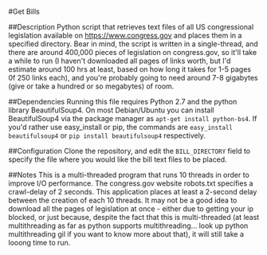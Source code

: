 #Get Bills

##Description
Python script that retrieves text files of all US congressional legislation
available on https://www.congress.gov and places them in a specified directory.
Bear in mind, the script is written in a single-thread, and there are around
400,000 pieces of legislation on congress.gov, so it'll take a while to run (I
haven't downloaded all pages of links worth, but I'd estimate around 100 hrs at
least, based on how long it takes for 1-5 pages 0f 250 links each), and you're
probably going to need around 7-8 gigabytes (give or take a hundred or so
megabytes) of room.

##Dependencies
Running this file requires Python 2.7 and the python library BeautifulSoup4. On
most Debian/Ubuntu you can install BeautifulSoup4 via the package manager as
`apt-get install python-bs4`. If you'd rather use easy_install or pip, the
commands are `easy_install beautifulsoup4` or `pip install beautifulsoup4`
respectively.

##Configuration
Clone the repository, and edit the `BILL_DIRECTORY` field to specify the file
where you would like the bill text files to be placed. 

##Notes
This is a multi-threaded program that runs 10 threads in order to improve I/O
performance. The congress.gov website robots.txt specifies a crawl-delay of 2
seconds. This application places at least a 2-second delay between the creation
of each 10 threads. It may not be a good idea to download all the pages of
legislation at once - either due to getting your ip blocked, or just because,
despite the fact that this is multi-threaded (at least multithreading as far as
python supports multithreading... look up python multithreading gil if you want
to know more about that), it will still take a looong time to run.
